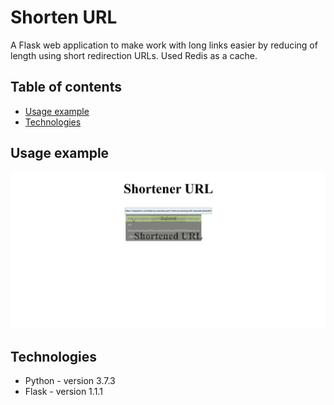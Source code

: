 # Shorten URL
A Flask web application to make work with long links easier by reducing of length using short redirection URLs. 
Used Redis as a cache.

## Table of contents
* [Usage example](#usage_example)
* [Technologies](#technologies)

## Usage example
![Usage example](./examples/shorten_url.gif)

## Technologies
* Python - version 3.7.3
* Flask - version 1.1.1


